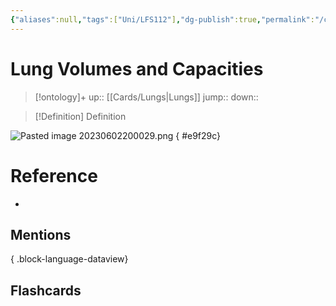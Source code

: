```yaml
---
{"aliases":null,"tags":["Uni/LFS112"],"dg-publish":true,"permalink":"/cards/lung-volumes-and-capacities/","dgPassFrontmatter":true}
---
```


# Lung Volumes and Capacities

> [!ontology]+
> up:: [[Cards/Lungs\|Lungs]]
> jump:: 
> down:: 

> [!Definition] Definition
> 

![Pasted image 20230602200029.png](/img/user/Extras/Images/Pasted%20image%2020230602200029.png)
{ #e9f29c}


# Reference
- 

## Mentions

{ .block-language-dataview}

## Flashcards
